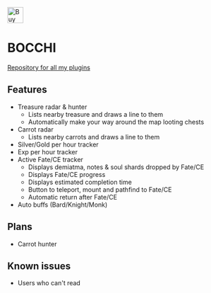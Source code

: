 <a href='https://ko-fi.com/I2I01E6IBC' target='_blank'><img height='36' style='border:0px;height:36px;' src='https://storage.ko-fi.com/cdn/kofi5.png?v=6' border='0' alt='Buy Me a Coffee at ko-fi.com' /></a>

# BOCCHI

[Repository for all my plugins](https://raw.githubusercontent.com/OhKannaDuh/plugins/refs/heads/master/manifest.json)

## Features

- Treasure radar & hunter
    - Lists nearby treasure and draws a line to them
    - Automatically make your way around the map looting chests
- Carrot radar
    - Lists nearby carrots and draws a line to them
- Silver/Gold per hour tracker
- Exp per hour tracker
- Active Fate/CE tracker
    - Displays demiatma, notes & soul shards dropped by Fate/CE
    - Displays Fate/CE progress
    - Displays estimated completion time
    - Button to teleport, mount and pathfind to Fate/CE
    - Automatic return after Fate/CE
- Auto buffs (Bard/Knight/Monk)

## Plans

- Carrot hunter

## Known issues

- Users who can't read
